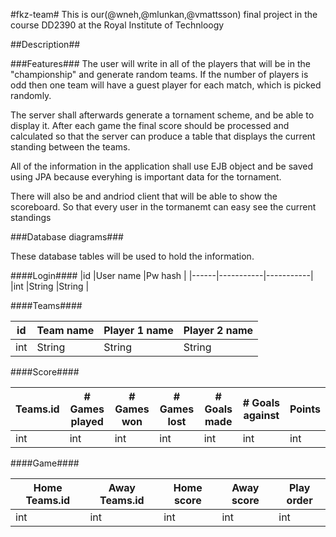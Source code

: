 #fkz-team#
This is our(@wneh,@mlunkan,@vmattsson) final project in the course DD2390 at the Royal Institute of Technloogy

##Description##

###Features###
The user will write in all of the players that will be in the "championship" and generate random teams.
If the number of players is odd then one team will have a guest player for each match, which is picked randomly.

The server shall afterwards generate a tornament scheme, and be able to display it. After each game the final score should be processed and calculated
so that the server can produce a table that displays the current standing between the teams.

All of the information in the application shall use EJB object and be saved using JPA because everyhing is important data for the tornament. 

There will also be and andriod client that will be able to show the scoreboard. So that every user in the tormanemt can easy
see the current standings

###Database diagrams###

These database tables will be used to hold the information.

####Login####
|id    |User name  |Pw hash    |
|------|-----------|-----------|
|int   |String     |String     |

####Teams####

|id    |Team name  |Player 1 name    |Player 2 name  |
|------|-----------|-----------------|---------------|
|int   |String     |String           |String         |

####Score####

|Teams.id  |# Games played |# Games won |# Games lost |# Goals made | # Goals against | Points|
|----------|---------------|------------|-------------|-------------|-----------------|-------|
|int       |int            |int         |int          |int          |int              |int    |

####Game####

|Home Teams.id | Away Teams.id | Home score | Away score | Play order |
|--------------|---------------|------------|------------|------------|
|int           |int            |int         |int         | int        |
